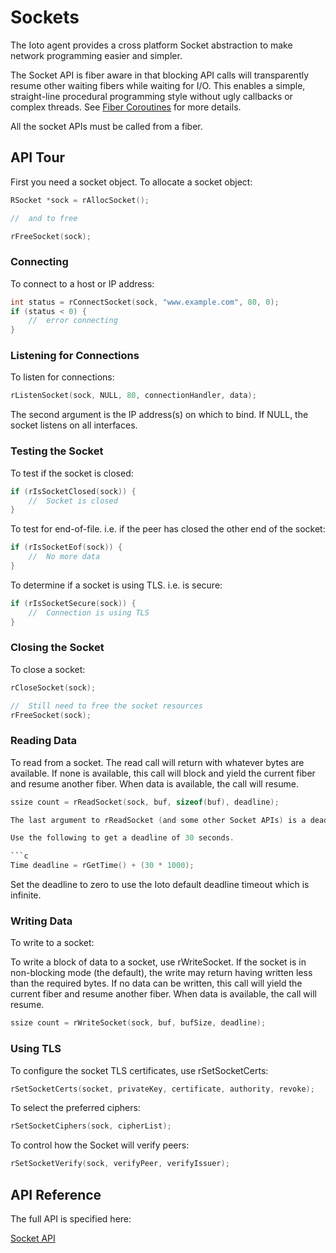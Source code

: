 # Sockets

The Ioto agent provides a cross platform Socket abstraction to make network programming easier and simpler.

The Socket API is fiber aware in that blocking API calls will transparently resume other waiting fibers while waiting for I/O. This enables a simple, straight-line procedural programming style without ugly callbacks or complex threads. See [Fiber Coroutines](../../dev/fiber/) for more details.

All the socket APIs must be called from a fiber.

## API Tour

First you need a socket object. To allocate a socket object:

```c
RSocket *sock = rAllocSocket();

//  and to free

rFreeSocket(sock);
```

### Connecting

To connect to a host or IP address:

```c
int status = rConnectSocket(sock, "www.example.com", 80, 0);
if (status < 0) {
    //  error connecting
}
```

### Listening for Connections
To listen for connections:

```c
rListenSocket(sock, NULL, 80, connectionHandler, data);
```

The second argument is the IP address(s) on which to bind. If NULL, the socket listens on all interfaces.


### Testing the Socket

To test if the socket is closed:

```c
if (rIsSocketClosed(sock)) {
    //  Socket is closed
}
```


To test for end-of-file. i.e. if the peer has closed the other end of the socket:

```c
if (rIsSocketEof(sock)) {
    //  No more data
}
```


To determine if a socket is using TLS. i.e. is secure:

```c
if (rIsSocketSecure(sock)) {
    //  Connection is using TLS
}
```


### Closing the Socket

To close a socket:

```c
rCloseSocket(sock);

//  Still need to free the socket resources
rFreeSocket(sock);
```

### Reading Data

To read from a socket. The read call will return with whatever bytes are available. If none is available, this call will block and yield the current fiber and resume another fiber. When data is available, the call will resume.

```c
ssize count = rReadSocket(sock, buf, sizeof(buf), deadline);

The last argument to rReadSocket (and some other Socket APIs) is a deadline. This is time at which the read request should be aborted. Note: this is not a timeout value, but rather a time value.

Use the following to get a deadline of 30 seconds.

```c
Time deadline = rGetTime() + (30 * 1000);
```

Set the deadline to zero to use the Ioto default deadline timeout which is infinite.

### Writing Data

To write to a socket:

To write a block of data to a socket, use rWriteSocket. If the socket is in non-blocking mode (the default), the write may return having written less than the required bytes. If no data can be written, this call will yield the current fiber and resume another fiber. When data is available, the call will resume.

```c
ssize count = rWriteSocket(sock, buf, bufSize, deadline);
```


### Using TLS
To configure the socket TLS certificates, use rSetSocketCerts:

```c
rSetSocketCerts(socket, privateKey, certificate, authority, revoke);
```

To select the preferred ciphers:

```c
rSetSocketCiphers(sock, cipherList);
```

To control how the Socket will verify peers:

```c
rSetSocketVerify(sock, verifyPeer, verifyIssuer);
```

## API Reference

The full API is specified here:

[Socket API](../../ref/api/r/#rsocket)
